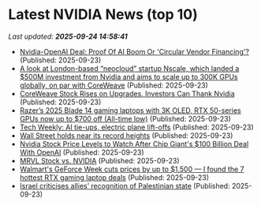 # Latest NVIDIA News (top 10)
_Last updated: **2025-09-24 14:58:41**_

- [Nvidia-OpenAI Deal: Proof Of AI Boom Or 'Circular Vendor Financing'?](https://biztoc.com/x/0dfe40011704fff2) (Published: 2025-09-23)
- [A look at London-based “neocloud” startup Nscale, which landed a $500M investment from Nvidia and aims to scale up to 300K GPUs globally, on par with CoreWeave](https://biztoc.com/x/c7eb01c44806fe93) (Published: 2025-09-23)
- [CoreWeave Stock Rises on Upgrades. Investors Can Thank Nvidia](https://biztoc.com/x/8fa8d9edc86d3646) (Published: 2025-09-23)
- [Razer’s 2025 Blade 14 gaming laptops with 3K OLED, RTX 50-series GPUs now up to $700 off (All-time low)](http://9to5toys.com/2025/09/23/razer-2025-blade-14-gaming-laptop-all-time-low/) (Published: 2025-09-23)
- [Tech Weekly: AI tie-ups, electric plane lift-offs](https://finance.yahoo.com/video/tech-weekly-ai-tie-ups-143334869.html) (Published: 2025-09-23)
- [Wall Street holds near its record heights](https://www.bostonherald.com/2025/09/23/stock-market-record-heights-run/) (Published: 2025-09-23)
- [Nvidia Stock Price Levels to Watch After Chip Giant's $100 Billion Deal With OpenAI](https://biztoc.com/x/9fdeabd2181195b1) (Published: 2025-09-23)
- [MRVL Stock vs. NVIDIA](https://www.forbes.com/sites/greatspeculations/2025/09/23/mrvl-stock-vs-nvidia/) (Published: 2025-09-23)
- [Walmart's GeForce Week cuts prices by up to $1,500 — I found the 7 hottest RTX gaming laptop deals](https://www.windowscentral.com/hardware/nvidia/walmart-geforce-week-best-laptop-deals) (Published: 2025-09-23)
- [Israel criticises allies’ recognition of Palestinian state](https://www.bbc.co.uk/programmes/w172zss8x49zj3g) (Published: 2025-09-23)
